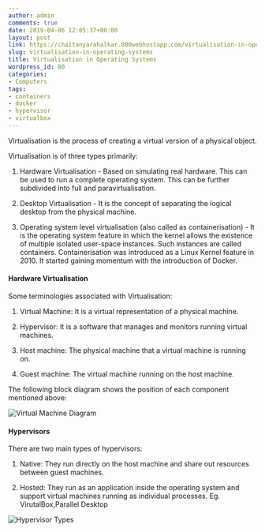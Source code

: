 ```yaml
---
author: admin
comments: true
date: 2019-04-06 12:05:37+00:00
layout: post
link: https://chaitanyarahalkar.000webhostapp.com/virtualisation-in-operating-systems/
slug: virtualisation-in-operating-systems
title: Virtualisation in Operating Systems
wordpress_id: 80
categories:
- Computers
tags:
- containers
- docker
- hypervisor
- virtualbox
---
```


Virtualisation is the process of creating a virtual version of a physical object.

Virtualisation is of three types primarily:
1. Hardware Virtualisation - Based on simulating real hardware. This can be used to run a complete operating system. This can be further subdivided into full and paravirtualisation.

2. Desktop Virtualisation - It is the concept of separating the logical desktop from the physical machine.

3. Operating system level virtualisation (also called as containerisation) - It is the operating system feature in which the kernel allows the existence of multiple isolated user-space instances. Such instances are called containers. Containerisation was introduced as a Linux Kernel feature in 2010. It started gaining momentum with the introduction of Docker.


#### Hardware Virtualisation


Some terminologies associated with Virtualisation:

1. Virtual Machine: It is a virtual representation of a physical machine.

2. Hypervisor: It is a software that manages and monitors running virtual machines.

3. Host machine: The physical machine that a virtual machine is running on.

4. Guest machine: The virtual machine running on the host machine.


The following block diagram shows the position of each component mentioned above:

![Virtual Machine Diagram](https://chaitanyarahalkar.000webhostapp.com/wp-content/uploads/2019/06/virtualisation.png)



#### Hypervisors


There are two main types of hypervisors:


1. Native: They run directly on the host machine and share out resources between guest machines.


2. Hosted: They run as an application inside the operating system and support virtual machines running as individual processes.
Eg. VirutalBox,Parallel Desktop


![Hypervisor Types](https://chaitanyarahalkar.000webhostapp.com/wp-content/uploads/2019/06/hypervisor.png)






